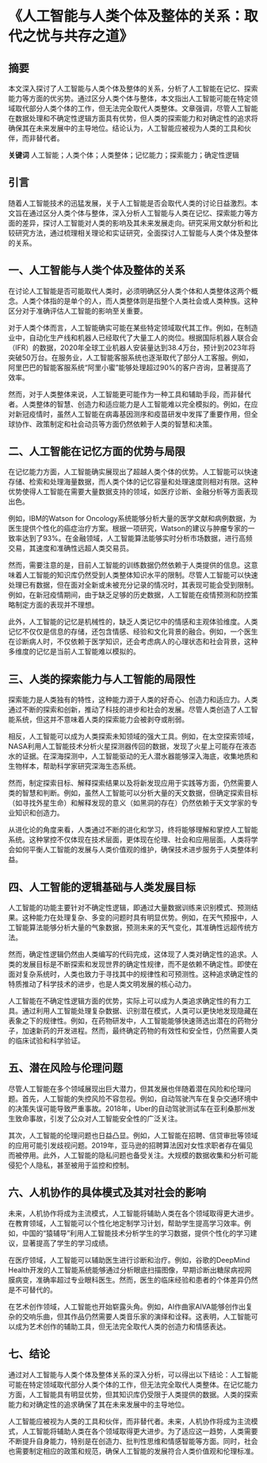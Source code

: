 
# 《人工智能与人类个体及整体的关系：取代之忧与共存之道》

## 摘要
本文深入探讨了人工智能与人类个体及整体的关系，分析了人工智能在记忆、探索能力等方面的优劣势。通过区分人类个体与整体，本文指出人工智能可能在特定领域取代部分人类个体的工作，但无法完全取代人类整体。文章强调，尽管人工智能在数据处理和不确定性逻辑方面具有优势，但人类的探索能力和对确定性的追求将确保其在未来发展中的主导地位。结论认为，人工智能应被视为人类的工具和伙伴，而非替代者。

**关键词** 人工智能；人类个体；人类整体；记忆能力；探索能力；确定性逻辑

## 引言
随着人工智能技术的迅猛发展，关于人工智能是否会取代人类的讨论日益激烈。本文旨在通过区分人类个体与整体，深入分析人工智能与人类在记忆、探索能力等方面的差异，探讨人工智能对人类的影响及其未来发展走向。研究采用文献分析和比较研究方法，通过梳理相关理论和实证研究，全面探讨人工智能与人类个体及整体的关系。

## 一、人工智能与人类个体及整体的关系

在讨论人工智能是否可能取代人类时，必须明确区分人类个体和人类整体这两个概念。人类个体指的是单个的人，而人类整体则是指整个人类社会或人类种族。这种区分对于准确评估人工智能的影响至关重要。

对于人类个体而言，人工智能确实可能在某些特定领域取代其工作。例如，在制造业中，自动化生产线和机器人已经取代了大量工人的岗位。根据国际机器人联合会（IFR）的数据，2020年全球工业机器人安装量达到38.4万台，预计到2023年将突破50万台。在服务业，人工智能客服系统也逐渐取代了部分人工客服。例如，阿里巴巴的智能客服系统“阿里小蜜”能够处理超过90%的客户咨询，显著提高了效率。

然而，对于人类整体来说，人工智能更可能作为一种工具和辅助手段，而非替代者。人类整体的智慧、创造力和适应能力是人工智能难以完全模拟的。例如，在应对新冠疫情时，虽然人工智能在病毒基因测序和疫苗研发中发挥了重要作用，但全球协作、政策制定和社会动员等方面仍然依赖于人类的智慧和决策。

## 二、人工智能在记忆方面的优势与局限

在记忆能力方面，人工智能确实展现出了超越人类个体的优势。人工智能可以快速存储、检索和处理海量数据，而人类个体的记忆容量和处理速度则相对有限。这种优势使得人工智能在需要大量数据支持的领域，如医疗诊断、金融分析等方面表现出色。

例如，IBM的Watson for Oncology系统能够分析大量的医学文献和病例数据，为医生提供个性化的癌症治疗方案。根据一项研究，Watson的建议与肿瘤专家的一致率达到了93%。在金融领域，人工智能算法能够实时分析市场数据，进行高频交易，其速度和准确性远超人类交易员。

然而，需要注意的是，目前人工智能的训练数据仍然依赖于人类提供的信息。这意味着人工智能的知识库仍然受到人类整体知识水平的限制。尽管人工智能可以快速处理已有数据，但在面对全新或未被充分记录的情况时，其表现可能会受到限制。例如，在新冠疫情期间，由于缺乏足够的历史数据，人工智能在疫情预测和防控策略制定方面的表现并不理想。

此外，人工智能的记忆是机械性的，缺乏人类记忆中的情感和主观体验维度。人类记忆不仅仅是信息的存储，还包含情感、经验和文化背景的融合。例如，一个医生在诊断病人时，不仅依赖于医学知识，还会考虑病人的心理状态和社会背景，这种多维度的记忆是当前人工智能难以模拟的。

## 三、人类的探索能力与人工智能的局限性

探索能力是人类独有的特性，这种能力源于人类的好奇心、创造力和适应力。人类通过不断的探索和创新，推动了科技的进步和社会的发展。尽管人类创造了人工智能系统，但这并不意味着人类的探索能力会被剥夺或削弱。

相反，人工智能可以成为人类探索未知领域的强大工具。例如，在太空探索领域，NASA利用人工智能技术分析火星探测器传回的数据，发现了火星上可能存在液态水的证据。在深海探测中，人工智能驱动的无人潜水器能够深入海底，收集地质和生物样本，帮助科学家研究深海生态系统。

然而，制定探索目标、解释探索结果以及将新发现应用于实践等方面，仍然需要人类的智慧和判断。例如，虽然人工智能可以分析大量的天文数据，但确定探索目标（如寻找外星生命）和解释发现的意义（如黑洞的存在）仍然依赖于天文学家的专业知识和创造力。

从进化论的角度来看，人类通过不断的进化和学习，终将能够理解和掌控人工智能系统。这种掌控不仅体现在技术层面，更体现在伦理、社会和应用层面。人类将学会如何平衡人工智能的发展与人类价值观的维护，确保技术进步服务于人类整体利益。

## 四、人工智能的逻辑基础与人类发展目标

人工智能的功能主要针对不确定性逻辑，即通过大量数据训练来识别模式、预测结果。这种能力在处理复杂、多变的问题时具有明显优势。例如，在天气预报中，人工智能算法能够分析大量的气象数据，预测未来的天气变化，其准确性远超传统方法。

然而，确定性逻辑仍然由人类编写的代码完成，这体现了人类对确定性的追求。人类的发展目标是不断探索和发现世界的确定性规律，而不是依赖不确定性。即使在面对复杂系统时，人类也致力于寻找其中的规律性和可预测性。这种追求确定性的特质推动了科学技术的进步，也是人类文明发展的核心动力。

人工智能在不确定性逻辑方面的优势，实际上可以成为人类追求确定性的有力工具。通过利用人工智能处理复杂数据、识别潜在模式，人类可以更快地发现隐藏在表象之下的规律性。例如，在药物研发中，人工智能能够快速筛选出潜在的药物分子，加速新药的开发进程。然而，最终确定药物的有效性和安全性，仍然需要人类的临床试验和科学验证。

## 五、潜在风险与伦理问题

尽管人工智能在多个领域展现出巨大潜力，但其发展也伴随着潜在风险和伦理问题。首先，人工智能的失控风险不容忽视。例如，自动驾驶汽车在复杂交通环境中的决策失误可能导致严重事故。2018年，Uber的自动驾驶测试车在亚利桑那州发生致命事故，引发了公众对人工智能安全性的广泛关注。

其次，人工智能的伦理问题也日益凸显。例如，人工智能在招聘、信贷审批等领域的应用可能引发歧视问题。2019年，亚马逊的招聘算法因对女性求职者存在偏见而被停用。此外，人工智能的隐私问题也备受关注。大规模的数据收集和分析可能侵犯个人隐私，甚至被用于监控和控制。

## 六、人机协作的具体模式及其对社会的影响

未来，人机协作将成为主流模式，人工智能将辅助人类在各个领域取得更大进步。在教育领域，人工智能可以个性化地定制学习计划，帮助学生提高学习效率。例如，中国的“猿辅导”利用人工智能技术分析学生的学习数据，提供个性化的学习建议，显著提高了学生的学习成绩。

在医疗领域，人工智能可以辅助医生进行诊断和治疗。例如，谷歌的DeepMind Health开发的人工智能系统能够通过分析眼底扫描图像，早期诊断出糖尿病视网膜病变，准确率超过专业眼科医生。然而，医生的临床经验和患者的个体差异仍然是不可替代的。

在艺术创作领域，人工智能也开始崭露头角。例如，AI作曲家AIVA能够创作出复杂的交响乐曲，但其作品仍然需要人类音乐家的演绎和诠释。这表明，人工智能可以成为艺术创作的辅助工具，但无法完全取代人类的创造力和情感表达。

## 七、结论

通过对人工智能与人类个体及整体关系的深入分析，可以得出以下结论：人工智能可能在特定领域取代部分人类个体的工作，但无法完全取代人类整体。在记忆能力方面，人工智能具有明显优势，但其知识库仍受限于人类提供的数据。人类的探索能力和对确定性的追求确保了其在未来发展中的主导地位。

人工智能应被视为人类的工具和伙伴，而非替代者。未来，人机协作将成为主流模式，人工智能将辅助人类在各个领域取得更大进步。为了适应这一趋势，人类需要不断提升自身能力，特别是在创造力、批判性思维和情感智能等方面。同时，社会也需要制定相应的政策和规范，确保人工智能的发展符合人类价值观和伦理标准。